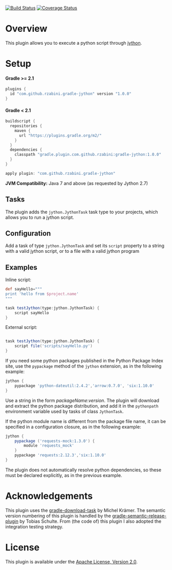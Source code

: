 [![Build Status](https://travis-ci.org/rzabini/gradle-jython.svg?branch=master)](https://travis-ci.org/rzabini/gradle-jython)
[![Coverage Status](https://coveralls.io/repos/rzabini/gradle-jython/badge.svg?branch=master&service=github)](https://coveralls.io/github/rzabini/gradle-jython?branch=master)

# Overview
This plugin allows you to execute a python script through [jython](http://http://www.jython.org/).

# Setup
#### Gradle >= 2.1

```groovy
plugins {
  id "com.github.rzabini.gradle-jython" version "1.0.0"
}
```

#### Gradle < 2.1

```groovy
buildscript {
  repositories {
    maven {
      url "https://plugins.gradle.org/m2/"
    }
  }
  dependencies {
    classpath "gradle.plugin.com.github.rzabini:gradle-jython:1.0.0"
  }
}

apply plugin: "com.github.rzabini.gradle-jython"
```



 **JVM Compatibility:**
Java 7 and above (as requested by Jython 2.7)

## Tasks
The plugin adds the `jython.JythonTask` task type to your projects, which allows you to run a jython script.

## Configuration
Add a task of type `jython.JythonTask` and set its `script` property to a string with a valid jython script, or to a file with a valid jython program

## Examples
Inline script:
```groovy
def sayHello="""
print 'hello from $project.name'
"""

task testJython(type:jython.JythonTask) {
	script sayHello
}
```

External script:
```groovy

task testJython(type:jython.JythonTask) {
	script file('scripts/sayHello.py')
}
```

If you need some python packages published in the Python Package Index site, use the `pypackage` method of the `jython` extension, as in the following example:
```groovy
jython {
    pypackage 'python-dateutil:2.4.2','arrow:0.7.0', 'six:1.10.0'
}
```
Use a string in the form *packageName*:*version*. The plugin will download and extract the python package distribution, and add it in the `pythonpath` environment variable used by tasks of class `JythonTask`.

If the python module name is different from the package file name, it can be specified in a configuration closure, as in the following example:
```groovy
jython {
    pypackage ('requests-mock:1.3.0') {
        module 'requests_mock'
    }
    pypackage 'requests:2.12.3','six:1.10.0'
}
```

The plugin does not automatically resolve python dependencies, so these must be declared explicitly, as in the previous example.

# Acknowledgements
This plugin uses the [gradle-download-task](https://github.com/michel-kraemer/gradle-download-task) by Michel Krämer.
The semantic version numbering of this plugin is handled by the [gradle-semantic-release-plugin](https://github.com/tschulte/gradle-semantic-release-plugin) by Tobias Schulte. From (the code of) this plugin I also adopted the integration testing strategy.

# License
This plugin is available under the [Apache License, Version 2.0](http://www.apache.org/licenses/LICENSE-2.0).

